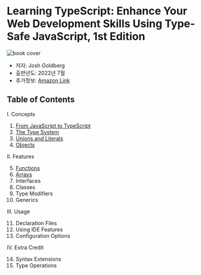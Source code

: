 # Learning TypeScript: Enhance Your Web Development Skills Using Type-Safe JavaScript, 1st Edition

![book cover](https://learning.oreilly.com/library/cover/9781098110321/250w/)

- 저자: Josh Goldberg
- 출판년도: 2022년 7월
- 추가정보: [Amazon Link](https://a.co/d/1JxfUEE)

## Table of Contents

I. Concepts

1. [From JavaScript to TypeScript](1.%20From%20JavaScript%20to%20TypeScript.md)
2. [The Type System](2.%20The%20Type%20System.md)
3. [Unions and Literals](3.%20Unions%20and%20Literals.md)
4. [Objects](4.%20Objects.md)

II. Features

5. [Functions](5.%20Functions.md)
6. [Arrays](6.%20Arrays.md)
7. Interfaces
8. Classes
9. Type Modifiers
10. Generics

III. Usage

11. Declaration Files
12. Using IDE Features
13. Configuration Options

IV. Extra Credit

14. Syntax Extensions
15. Type Operations
